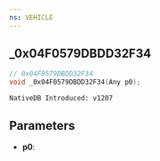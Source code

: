 ```yaml
---
ns: VEHICLE
---
```

## _0x04F0579DBDD32F34

```c
// 0x04F0579DBDD32F34
void _0x04F0579DBDD32F34(Any p0);
```

```
NativeDB Introduced: v1207
```

## Parameters
* **p0**:
